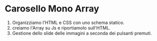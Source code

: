Carosello Mono Array
===
1. Organizziamo l'HTML e CSS con uno schema statico.
2. creiamo l'Array su Js e riportiamolo sull'HTML.
3. Gestione dello slide delle immagini a seconda dei pulsanti premuti.

